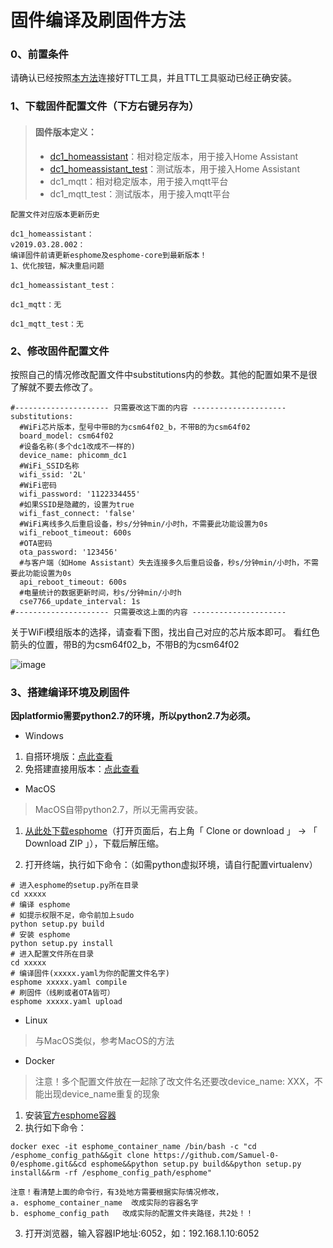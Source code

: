 # 固件编译及刷固件方法
### 0、前置条件
请确认已经按照[本方法](https://github.com/Samuel-0-0/phicomm_dc1-esphome/tree/master/cookbook)连接好TTL工具，并且TTL工具驱动已经正确安装。

### 1、下载固件配置文件（下方右键另存为）
> ####   固件版本定义：
> - [dc1_homeassistant](https://github.com/Samuel-0-0/phicomm_dc1-esphome/raw/master/yaml/dc1_homeassistant.yaml)：相对稳定版本，用于接入Home Assistant
> - [dc1_homeassistant_test](https://github.com/Samuel-0-0/phicomm_dc1-esphome/raw/master/yaml/dc1_homeassistant_test.yaml)：测试版本，用于接入Home Assistant
> - dc1_mqtt：相对稳定版本，用于接入mqtt平台
> - dc1_mqtt_test：测试版本，用于接入mqtt平台


```
配置文件对应版本更新历史

dc1_homeassistant：
v2019.03.28.002：
编译固件前请更新esphome及esphome-core到最新版本！
1、优化按钮，解决重启问题

dc1_homeassistant_test：

dc1_mqtt：无

dc1_mqtt_test：无

```

### 2、修改固件配置文件
按照自己的情况修改配置文件中substitutions内的参数。其他的配置如果不是很了解就不要去修改了。

```
#--------------------- 只需要改这下面的内容 ---------------------
substitutions:
  #WiFi芯片版本，型号中带B的为csm64f02_b，不带B的为csm64f02
  board_model: csm64f02
  #设备名称(多个dc1改成不一样的)
  device_name: phicomm_dc1
  #WiFi_SSID名称
  wifi_ssid: '2L'
  #WiFi密码
  wifi_password: '1122334455'
  #如果SSID是隐藏的，设置为true
  wifi_fast_connect: 'false'
  #WiFi离线多久后重启设备，秒s/分钟min/小时h，不需要此功能设置为0s
  wifi_reboot_timeout: 600s
  #OTA密码
  ota_password: '123456'
  #与客户端（如Home Assistant）失去连接多久后重启设备，秒s/分钟min/小时h，不需要此功能设置为0s
  api_reboot_timeout: 600s
  #电量统计的数据更新时间，秒s/分钟min/小时h
  cse7766_update_interval: 1s
#--------------------- 只需要改这上面的内容 ---------------------
```

关于WiFi模组版本的选择，请查看下图，找出自己对应的芯片版本即可。
看红色箭头的位置，带B的为csm64f02_b，不带B的为csm64f02

![image](https://github.com/Samuel-0-0/phicomm_dc1-esphome/blob/master/yaml/%E6%A8%A1%E7%BB%84%E5%9E%8B%E5%8F%B7%E9%80%89%E6%8B%A9.jpg?raw=true)

### 3、搭建编译环境及刷固件
**因platformio需要python2.7的环境，所以python2.7为必须。**
- Windows

1. 自搭环境版：[点此查看](https://github.com/Samuel-0-0/esphome-tools-dc1/tree/lite)
2. 免搭建直接用版本：[点此查看](https://github.com/Samuel-0-0/esphome-tools-dc1/tree/master)

- MacOS

> MacOS自带python2.7，所以无需再安装。

1. [从此处下载esphome](https://github.com/Samuel-0-0/esphome-core)（打开页面后，右上角「 Clone or download 」 → 「 Download ZIP 」），下载后解压缩。

2. 打开终端，执行如下命令：（如需python虚拟环境，请自行配置virtualenv）

```
# 进入esphome的setup.py所在目录
cd xxxxx
# 编译 esphome
# 如提示权限不足，命令前加上sudo
python setup.py build
# 安装 esphome
python setup.py install
# 进入配置文件所在目录
cd xxxxx
# 编译固件(xxxxx.yaml为你的配置文件名字)
esphome xxxxx.yaml compile
# 刷固件（线刷或者OTA皆可）
esphome xxxxx.yaml upload
```

- Linux
> 与MacOS类似，参考MacOS的方法

- Docker
> 注意！多个配置文件放在一起除了改文件名还要改device_name: XXX，不能出现device_name重复的现象
1. 安装[官方esphome容器](https://hub.docker.com/r/esphome/esphome)
2. 执行如下命令：
```
docker exec -it esphome_container_name /bin/bash -c "cd /esphome_config_path&&git clone https://github.com/Samuel-0-0/esphome.git&&cd esphome&&python setup.py build&&python setup.py install&&rm -rf /esphome_config_path/esphome"

注意！看清楚上面的命令行，有3处地方需要根据实际情况修改，
a. esphome_container_name  改成实际的容器名字
b. esphome_config_path   改成实际的配置文件夹路径，共2处！！
```
3. 打开浏览器，输入容器IP地址:6052，如：192.168.1.10:6052


